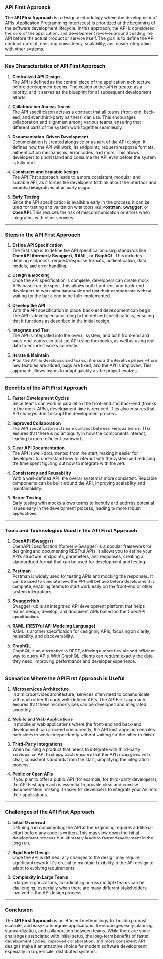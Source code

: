 ### **API First Approach**

The **API First Approach** is a design methodology where the development of APIs (Application Programming Interfaces) is prioritized at the beginning of the software development lifecycle. In this approach, the API is considered the core of the application, and development revolves around building the API before the actual product or service itself. The goal is to define the API contract upfront, ensuring consistency, scalability, and easier integration with other systems.

---

### **Key Characteristics of API First Approach**

1. **Centralized API Design**  
   The API is defined as the central piece of the application architecture before development begins. The design of the API is treated as a priority, and it serves as the blueprint for all subsequent development efforts.

2. **Collaboration Across Teams**  
   The API specification acts as a contract that all teams (front-end, back-end, and even third-party partners) can use. This encourages collaboration and alignment among various teams, ensuring that different parts of the system work together seamlessly.

3. **Documentation-Driven Development**  
   Documentation is created alongside or as part of the API design. It defines how the API will work, its endpoints, request/response formats, authentication mechanisms, error codes, and more. This allows developers to understand and consume the API even before the system is fully built.

4. **Consistent and Scalable Design**  
   The API First approach leads to a more consistent, modular, and scalable API, as it forces the developers to think about the interface and potential integrations at an early stage.

5. **Early Testing**  
   Since the API specification is available early in the process, it can be used for testing and validation with tools like **Postman**, **Swagger**, or **OpenAPI**. This reduces the risk of miscommunication or errors when integrating with other services.

---

### **Steps in the API First Approach**

1. **Define API Specification**  
   The first step is to define the API specification using standards like **OpenAPI (formerly Swagger)**, **RAML**, or **GraphQL**. This includes defining endpoints, request/response formats, authentication, data models, and error handling.

2. **Design & Mocking**  
   Once the API specification is complete, developers can create mock APIs based on the spec. This allows both front-end and back-end developers to work simultaneously and test their components without waiting for the back-end to be fully implemented.

3. **Develop the API**  
   With the API specification in place, back-end development can begin. The API is developed according to the defined specifications, ensuring that it functions as described in the initial design.

4. **Integrate and Test**  
   The API is integrated into the overall system, and both front-end and back-end teams can test the API using the mocks, as well as using real data to ensure it works correctly.

5. **Iterate & Maintain**  
   After the API is developed and tested, it enters the iterative phase where new features are added, bugs are fixed, and the API is improved. This approach allows teams to adapt quickly as the project evolves.

---

### **Benefits of the API First Approach**

1. **Faster Development Cycles**  
   Since teams can work in parallel on the front-end and back-end (thanks to the mock APIs), development time is reduced. This also ensures that API changes don’t disrupt the development process.

2. **Improved Collaboration**  
   The API specification acts as a contract between various teams. This ensures that there is no ambiguity in how the components interact, leading to more efficient teamwork.

3. **Clear API Documentation**  
   The API is well-documented from the start, making it easier for developers to understand how to interact with the system and reducing the time spent figuring out how to integrate with the API.

4. **Consistency and Reusability**  
   With a well-defined API, the overall system is more consistent. Reusable components can be built around the API, improving scalability and maintainability.

5. **Better Testing**  
   Early testing with mocks allows teams to identify and address potential issues early in the development process, leading to more robust applications.

---

### **Tools and Technologies Used in the API First Approach**

1. **OpenAPI (Swagger)**  
   OpenAPI Specification (formerly Swagger) is a popular framework for designing and documenting RESTful APIs. It allows you to define your API’s structure, endpoints, parameters, and responses, creating a standardized format that can be used for development and testing.

2. **Postman**  
   Postman is widely used for testing APIs and mocking the responses. It can be used to simulate how the API will behave before development is complete, enabling teams to start work early on the front-end or other system integrations.

3. **SwaggerHub**  
   SwaggerHub is an integrated API development platform that helps teams design, develop, and document APIs based on the OpenAPI specification.

4. **RAML (RESTful API Modeling Language)**  
   RAML is another specification for designing APIs, focusing on clarity, reusability, and discoverability.

5. **GraphQL**  
   GraphQL is an alternative to REST, offering a more flexible and efficient way to query APIs. With GraphQL, clients can request exactly the data they need, improving performance and developer experience.

---

### **Scenarios Where the API First Approach is Useful**

1. **Microservices Architecture**  
   In a microservices architecture, services often need to communicate with each other through well-defined APIs. The API First approach ensures that these microservices can be developed and integrated smoothly.

2. **Mobile and Web Applications**  
   In mobile or web applications where the front-end and back-end development can proceed concurrently, the API First approach enables both sides to work independently without waiting for the other to finish.

3. **Third-Party Integrations**  
   When building a product that needs to integrate with third-party services, an API First approach ensures that the API is designed with clear, consistent standards from the start, simplifying the integration process.

4. **Public or Open APIs**  
   If you plan to offer a public API (for example, for third-party developers), the API First approach is essential to provide clear and concise documentation, making it easier for developers to integrate your API into their applications.

---

### **Challenges of the API First Approach**

1. **Initial Overhead**  
   Defining and documenting the API at the beginning requires additional effort before any code is written. This may slow down the initial development process but ultimately leads to faster development in the long run.

2. **Rigid Early Design**  
   Once the API is defined, any changes to the design may require significant rework. It's crucial to maintain flexibility in the API design to adapt to evolving requirements.

3. **Complexity in Large Teams**  
   In larger organizations, coordinating across multiple teams can be challenging, especially when there are many different stakeholders involved in the API design process.

---

### **Conclusion**

The **API First Approach** is an efficient methodology for building robust, scalable, and easy-to-integrate applications. It encourages early planning, standardization, and collaboration between teams. While there are some challenges associated with initial setup, the long-term benefits of faster development cycles, improved collaboration, and more consistent API designs make it an attractive choice for modern software development, especially in large-scale, distributed systems.
